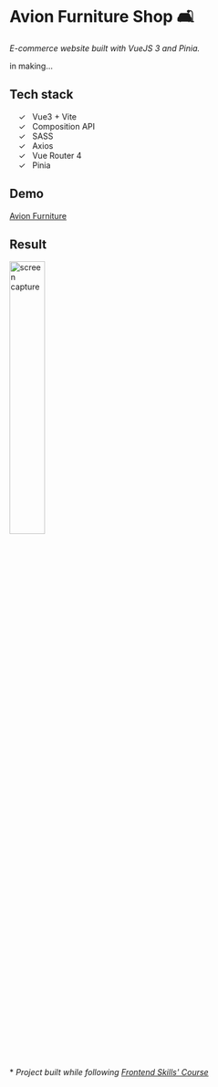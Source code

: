 # Avion Furniture Shop 🛋️

_E-commerce website built with VueJS 3 and Pinia._ <br>

in making...

## Tech stack

&nbsp;&nbsp;&nbsp;&nbsp;&check;&nbsp;&nbsp; Vue3 + Vite<br>
&nbsp;&nbsp;&nbsp;&nbsp;&check;&nbsp;&nbsp; Composition API<br>
&nbsp;&nbsp;&nbsp;&nbsp;&check;&nbsp;&nbsp; SASS<br>
&nbsp;&nbsp;&nbsp;&nbsp;&check;&nbsp;&nbsp; Axios<br>
&nbsp;&nbsp;&nbsp;&nbsp;&check;&nbsp;&nbsp; Vue Router 4<br>
&nbsp;&nbsp;&nbsp;&nbsp;&check;&nbsp;&nbsp; Pinia<br>

## Demo

[Avion Furniture]

## Result

<img width="35%" alt="screen capture" src="../main/src/assets/captureweb.jpeg">

<br><br> \* _Project built while following [Frontend Skills' Course]_

[Frontend Skills' Course]: https://www.youtube.com/watch?v=bNeasXdk-_8&list=PL2hgv2vHkQ7CGDm0GsjCahJ2vyJTLjlu1
[Avion Furniture]: https://avion-furniture.netlify.app/
